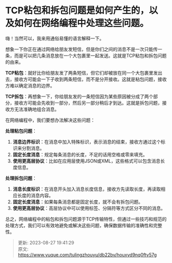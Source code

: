 # TCP粘包和拆包问题是如何产生的，以及如何在网络编程中处理这些问题。

嗨！当然可以，我来用通俗易懂的语言解释一下。

想象一下你正在通过网络给朋友发短信，但是你们之间的消息不是一次只能传一条，而是可以把几条消息放在一个大包裹里一起发送。这就是TCP粘包和拆包问题的由来。



**TCP粘包**：就好比你给朋友发了两条短信，但它们却被放在同一个大包裹里发出去，接收方可能会一下子收到两条短信，而不是分开接收。这就是粘包问题，接收方难以确定消息的边界。

**TCP拆包**：再想象一下，你给朋友发的一条短信因为某些原因被分成了两个部分，接收方可能会先收到一部分，然后另一部分稍后才到达。这就是拆包问题，接收方无法准确地组合消息。



在网络编程中，我们要想办法解决这些问题：

**处理粘包问题**：

1. **消息边界标识**：在消息中加入特殊标识，表示消息的结束，接收方通过这个标识来分割消息。
2. **固定长度消息**：规定每条消息的长度，不足的话用空格或零来填充。
3. **使用更高层协议**：比如在应用层使用JSON或XML，这些格式可以包含消息长度信息。



**处理拆包问题**：

1. **消息长度标识**：在消息开头加入消息长度信息，接收方先读取长度，再读取相应长度的消息内容。
2. **固定长度消息**：如果每条消息都是固定长度，就不会有拆包问题。
3. **使用更高层协议**：高层协议中可以使用标签、分隔符等方式区分不同的消息。



总之，网络编程中的粘包和拆包问题源于TCP传输特性，但通过一些技巧和规范的处理方式，我们可以有效地避免或解决这些问题，确保数据传输的准确性和完整性。



> 更新: 2023-08-27 19:41:29  
> 原文: <https://www.yuque.com/tulingzhouyu/db22bv/houxyd9nq0fty57g>